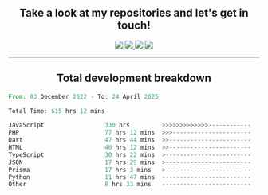 <h2 align="center">
  Take a look at my repositories and let's get in touch!
</h2>
<p align="center">
  <a href="https://www.instagram.com/rayhanarkan?igsh=MXM3dHhmMTZ3ZWVsaA==">
    <img src="https://img.icons8.com/material-outlined/30/689d6a/instagram.png"/>
  </a>
  <a href="https://www.linkedin.com/in/rayhanarkan/">
    <img src="https://img.icons8.com/material-outlined/30/689d6a/linkedin.png"/>
  </a>
  <a href="">
    <img src="https://img.icons8.com/material-outlined/30/689d6a/geography.png"/>
  </a>
  <a href="mailto:rayhanarkan30@gmail.com">
    <img src="https://img.icons8.com/material-outlined/30/689d6a/email.png"/>
  </a>
</p>

---

<h2 align="center">Total development breakdown</h2>

<p align="center">
<!--START_SECTION:waka-->

```rust
From: 03 December 2022 - To: 24 April 2025

Total Time: 615 hrs 12 mins

JavaScript                 330 hrs         >>>>>>>>>>>>>------------   53.64 %
PHP                        77 hrs 12 mins  >>>----------------------   12.55 %
Dart                       47 hrs 44 mins  >>-----------------------   07.76 %
HTML                       40 hrs 12 mins  >>-----------------------   06.54 %
TypeScript                 30 hrs 22 mins  >------------------------   04.94 %
JSON                       17 hrs 29 mins  >------------------------   02.84 %
Prisma                     17 hrs 3 mins   >------------------------   02.77 %
Python                     11 hrs 47 mins  -------------------------   01.92 %
Other                      8 hrs 33 mins   -------------------------   01.39 %
```

<!--END_SECTION:waka-->
</p>
